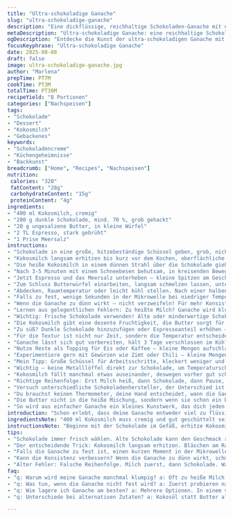 ```yaml
---
title: "Ultra-schokoladige Ganache"
slug: "ultra-schokoladige-ganache"
description: "Eine dickflüssige, reichhaltige Schokoladen-Ganache mit dunkler Schokolade und Kokosmilch. Zusätzlich verfeinert mit einem Hauch Espresso für mehr Tiefe. Perfekt zum Füllen, Überziehen oder Löffeln. Schrittweise Anleitung mit Fokus auf Textur, Temperatur und Richtigstellung häufiger Fehler. Ideal für alle, die bei Ganache nicht nur auf Zucker setzen, sondern Tiefe und Komplexität schätzen."
metaDescription: "Ultra-schokoladige Ganache: eine reichhaltige Schokoladencreme mit Kokosmilch und Espresso für besondere Desserts"
ogDescription: "Entdecke die Kunst der ultra-schokoladigen Ganache mit Kokosmilch und Espresso – eine sündhaft leckere Füllung oder Glasur für deine Köstlichkeiten"
focusKeyphrase: "Ultra-schokoladige Ganache"
date: 2025-08-08
draft: false
image: ultra-schokoladige-ganache.jpg
author: "Marlena"
prepTime: PT7M
cookTime: PT3M
totalTime: PT30M
recipeYield: "8 Portionen"
categories: ["Nachspeisen"]
tags:
- "Schokolade"
- "Dessert"
- "Kokosmilch"
- "Gebackenes"
keywords:
- "Schokoladencreme"
- "Küchengeheimnisse"
- "Backkunst"
breadcrumb: ["Home", "Recipes", "Nachspeisen"]
nutrition: 
 calories: "320"
 fatContent: "28g"
 carbohydrateContent: "15g"
 proteinContent: "4g"
ingredients:
- "400 ml Kokosmilch, cremig"
- "200 g dunkle Schokolade, mind. 70 %, grob gehackt"
- "20 g ungesalzene Butter, in kleine Würfel"
- "2 TL Espresso, stark gebrüht"
- "1 Prise Meersalz"
instructions:
- "Schokolade in eine große, hitzebeständige Schüssel geben, grob, nicht pulverisieren; ich nehme meistens eine Backschüssel aus Glas, wegen der Hitzeverteilung."
- "Kokosmilch langsam erhitzen bis kurz vor dem Kochen, oberflächliche Blasen, kein sprudelndes Aufkochen – das macht die Milch bitter und trennt die Fette."
- "Die heiße Kokosmilch in einem dünnen Strahl über die Schokolade gießen, unbedingt so, dass die Schokolade vollständig benetzt wird. Nicht rühren, nur ein paar Minuten stehen lassen – Geduld. Ich beobachte die Schokolade – sie beginnt zu schmelzen, kleine matte Flecken bilden sich, dann glänzend."
- "Nach 3-5 Minuten mit einem Schneebesen behutsam, in kreisenden Bewegungen, von der Mitte nach außen, die Masse verrühren. Ruhepause ist entscheidend, sonst gerinnt es nicht richtig. Die Ganache sollte dickflüssig und glänzend werden."
- "Jetzt Espresso und das Meersalz unterheben – kleine Spitzen am Geschmack, bringt das Dunkle hervor. Nicht gleich alles auf einmal; abschmecken und bei Bedarf anpassen."
- "Zum Schluss Butterwürfel einarbeiten, langsam schmelzen lassen, unterziehen, Konsistenz prüfen: cremig, streichfähig, nicht fest. Butter rundet ab, verleiht Glanz und seidige Textur."
- "Abdecken, Raumtemperatur oder leicht kühl stellen. Nach einer halben Stunde sollte die Ganache streichfähig sein – nicht hart wie Stein, nicht zu flüssig wie Sauce."
- "Falls zu fest, wenige Sekunden in der Mikrowelle bei niedriger Temperatur erhitzen, kein Kochen. Alternativ vorsichtig über einem Wasserbad erwärmen, rühren. Nicht überhitzen, sonst trennt sie."
- "Wenn die Ganache zu dünn wirkt – nicht verzweifeln! Für mehr Konsistenz Schokolade in kleinen Portionen über der Ganache schmelzen, langsam einrühren, nie gleichzeitig zu viel."
- "Lernen aus gelegentlichen Fehlern: Zu heißte Milch? Ganache wird klumpig – einfach kurz kalt stellen, dann vorsichtig mit einem Mixer auf niedriger Stufe zurück zur Creme schlagen."
- "Wichtig: Frische Schokolade verwenden! Alte oder minderwertige Schokolade hellt auf und verdirbt Struktur und Geschmack."
- "Die Kokosmilch gibt eine dezente Fruchtigkeit, die Butter sorgt für den mittleren Schmelz – nicht klassisch Sahne, aber stabiler und exotischer im Geschmack. Immer mal ausprobieren mit anderen Pflanzenmilchsorten."
- "Zu süß? Dunkle Schokolade hinzuzufügen oder Espressoanteil erhöhen – bitter und aromatisch, schafft Balance."
- "Für die Textur ist nicht nur Zeit, sondern die Temperatur entscheidend. Kontrolliere mit dem Finger – sanft eindrücken, fühlt es sich samtig an, gut. Wenn klebrig oder sandig, nochmal kurz über Wasserbad erwärmen und glatt rühren."
- "Ganache lässt sich gut vorbereiten, hält 3 Tage verschlossen im Kühlschrank. Vor Gebrauch immer auf Raumtemperatur bringen und nachrühren, die Konsistenz ändert sich durch Kälte."
- "Nutze Reste als Topping für Eis oder Kaffee – kleine Mengen aufschlagen für luftige Creme. Nicht nur zum Füllen oder Glasieren!"
- "Experimentiere gern mit Gewürzen wie Zimt oder Chili – kleine Mengen in der heißen Milch ziehen lassen, abseihen vor dem Hinzufügen zur Schokolade."
- "Mein Tipp: Große Schüssel für Arbeitsschritte, kleckert weniger und gibt dir Platz fürs Schlagen und Rühren."
- "Wichtig – keine Metalllöffel direkt zur Schokolade, um Temperaturschocks zu vermeiden. Verwende lieber Silikonspatel oder Holzlöffel."
- "Kokosmilch fällt manchmal etwas auseinander, deswegen vorher gut schütteln oder mischen. Sonst hast du Fettflecken in der Ganache – unschön."
- "Richtige Reihenfolge: Erst Milch heiß, dann Schokolade, dann Pause, erst dann rühren – das habe ich oft anders gemacht und die Ganache war zu fest oder geronnen."
- "Versuch unterschiedliche Schokoladenhersteller, der Unterschied ist kräftig in Aroma und Textur!"
- "Du brauchst keinen Thermometer, deine Hand entscheidet, wann die Ganache gut gerührt und streichfähig ist. Fingertest ist Gold wert."
- "Die Butter nicht in die heiße Mischung, sondern wenn sie schon ein bisschen abgekühlt ist, sonst trennt sich die Fettphase – lerne ich jedes Mal wieder."
- "So wird aus einfacher Ganache ein kleines Kunstwerk, das dich jeden Tag neu überrascht."
introduction: "Schon erlebt, dass deine Ganache entweder viel zu flüssig oder steinhart wurde? Diese Version mit Kokosmilch und dunkler Schokolade habe ich nach vielen Versuchen entwickelt. Die Milch bringt cremige Tiefe, aber nicht zu viel Wasser, die dunkle Schokolade sorgt für intensiven Geschmack. Ein kleiner Schuss Espresso hebt das große Ganze noch an. Am wichtigsten: Timing und Fühlgefühl. Nicht jeder Schritt braucht gewaltige Präzision, aber Geduld und feines Gespür für Temperatur sind entscheidend. Ich zeige, wie du Abläufe aufbrichst, um Überraschungen zu vermeiden und mit kleineren Anpassungen jederzeit retten kannst, was droht zu kippen."
ingredientsNote: "400 ml Kokosmilch muss cremig und gut geschüttelt sein, weil sich manchmal Fett und Wasser trennen. Dunkle Schokolade mit mindestens 70 % Kakaoanteil wähle ich, da sie weniger Zucker und mehr Intensität bringt. Butter nur ungesalzen, ausgeschnitten in kleinen Würfeln, damit sie gleichmäßig und kontrolliert schmilzt. Espresso frisch aufgebrüht, konzentriert und ohne Zucker, gibt Tiefe und keine Süße. Optional Meersalz bringt die Aromen zur Geltung. Kokosmilch kann je nach Marke stärker oder schwächer schmecken, hier lohnt ein Vergleich. Falls Kokosallergie besteht, empfehle ich Hafer- oder Mandeldrink, aber die Struktur ändert sich. Für veganen Ersatz einfach Butter durch Kokosöl ersetzen, mit leicht anderem Schmelz, aber ähnlich cremigen Effekt. Die Zutatenqualität bestimmt das Ergebnis mehr, als viele glauben."
instructionsNote: "Beginne mit der Schokolade im Gefäß, erhitze Kokosmilch langsam, dazu rumpeln schon kleine Bläschen am Rand – da ist die Hitze optimal. Gieße die Milch langsam und zögernd über die Schokolade, um sie nicht gleich zu erschlagen. Pause ist die Kunst – nach 3 Minuten fühlt sich die Masse schon verlockend an, glänzend, mittig noch dick. Jetzt erst rühren, anders zerreißt du die Emulsion. Der Espresso braucht nur kurze Unterführung, sonst kann die Säure die Textur beeinflussen. Butter am Schluss – nicht zu früh – sonst gibt’s Fettflecken statt Glanz. Wenn zu fest: improvisiere mit kurzer Mikrowellenstrahlung, aber nicht erwärmen, bis es kocht oder blubbert. Wenn klumpig, heißt das oft zu heiß, Mixen kann retten. Fingerprobe zählt mehr als Timer, ich habe gelernt: Man muss die Ganache spüren, die ist lebendig. Letztlich generiert die Ruhezeit im Kühlschrank eine optimale Streicheigenschaft, nicht der Blinker auf der Uhr. In letzter Minute noch mal vorsichtig durchrühren vor dem Einsatz – ist fast wie eine kleine Zeremonie."
tips:
- "Schokolade immer frisch wählen. Alte Schokolade kann den Geschmack ruinieren, das habe ich gelernt. Achtung beim Hacken; klein, aber nicht zu fein. Hitzebeständige Schüssel ist wichtig. Ich bevorzuge Glas - gleichmäßige Wärmeverteilung."
- "Der entscheidende Trick: Kokosmilch langsam erhitzen. Bläschen am Rand zeigen, dass sie fast bereit ist. Nicht kochen und kein sprudelndes Aufkochen! Bitterkeit vermeiden. Ein Fehler, den ich viele Male gemacht habe."
- "Falls die Ganache zu fest ist, einen kurzen Moment in der Mikrowelle erwärmen. Ich mache es in Intervallen. Immer wieder prüfen. Lange auf dem Wasserbad ist auch eine Option, aber geduldig bleiben. Zu viel Hitze ist der Feind."
- "Kann die Konsistenz verbessern? Wenn die Ganache zu dünn wirkt, schmelze ein wenig mehr Schokolade. Füge sie langsam hinzu. Gut einrühren. Geduld hilft hier ungemein, damit sie nicht klumpig wird."
- "Alter Fehler: Falsche Reihenfolge. Milch zuerst, dann Schokolade. Warte, dann rühren. Manchmal beim ersten Versuch vergessen. Das hat mir einmal die gesamte Ganache ruiniert, also besser aufpassen."
faq:
- "q: Warum wird meine Ganache manchmal klumpig? a: Oft zu heiße Milch. Dann einfach kalt stellen, mit einem Mixer sanft zurück zur Creme schlagen. Wichtig ist, Geduld zu haben und die Temperatur zu kontrollieren."
- "q: Was tun, wenn die Ganache nicht fest wird? a: Zuerst probieren nachzuschmelzen mit kleinen Schokoladenstückchen. Diese langsam unterrühren. Wenn alles nicht hilft, bessere Temperaturen checken und eventuell nachjustieren."
- "q: Wie lagere ich Ganache am besten? a: Mehrere Optionen. In einem verschlossenen Behälter im Kühlschrank max. drei Tage. Vor dem Gebrauch auf Raumtemperatur bringen. Wenn sie fest wird, leicht erwärmen und rühren."
- "q: Unterschiede bei alternativen Zutaten? a: Kokosöl statt Butter als veganer Ersatz. Schmeckt anders, aber ähnlich cremig. Hafer- oder Mandeldrink als Alternative zur Kokosmilch ausprobieren, wenn Allergien vorliegen. Struktur unterscheidet sich leicht."

---
```

